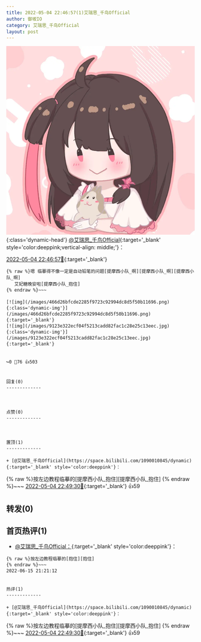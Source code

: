 ```yaml
---
title: 2022-05-04 22:46:57(1)艾瑞思_千鸟Official
author: 御坂IO
category: 艾瑞思_千鸟Official
layout: post
---
```


![img](/images/7e08840c56f251de28bdf766b647bd5fe9a5d50a.jpg){:class='dynamic-head'}
[@艾瑞思_千鸟Official](https://space.bilibili.com/1090010845/dynamic){:target='_blank' style='color:deeppink;vertical-align: middle;'}：

[2022-05-04 22:46:57🔗](https://t.bilibili.com/656430848626655255){:target='_blank'}

~~~
{% raw %}嗯 临摹得不像一定是自动铅笔的问题[提摩西小队_啊][提摩西小队_啊][提摩西小队_啊]
   艾妃糖晚安啦[提摩西小队_抱住]
{% endraw %}~~~

[![img](/images/466d26bfcde2285f9723c92994dc8d5f50b11696.png){:class='dynamic-img'}](/images/466d26bfcde2285f9723c92994dc8d5f50b11696.png){:target='_blank'}
[![img](/images/9123e322ecf04f5213cadd82fac1c28e25c13eec.jpg){:class='dynamic-img'}](/images/9123e322ecf04f5213cadd82fac1c28e25c13eec.jpg){:target='_blank'}


↪️0 💬76 👍503


回复(0)
-------------



点赞(0)
-------------



置顶(1)
-------------

+ [@艾瑞思_千鸟Official](https://space.bilibili.com/1090010845/dynamic){:target='_blank' style='color:deeppink'}：
~~~
{% raw %}按左边教程临摹的[提摩西小队_抱住][提摩西小队_抱住]
{% endraw %}~~~
[2022-05-04 22:49:30🔗](https://t.bilibili.com/656430848626655255#reply111751613696){:target='_blank'} 👍59


转发(0)
-------------



首页热评(1)
-------------

+ [@艾瑞思_千鸟Official：](https://space.bilibili.com/1090010845/dynamic){:target='_blank' style='color:deeppink'}：
~~~
{% raw %}按左边教程临摹的[抱住][抱住]
{% endraw %}~~~
2022-06-15 21:21:12


热评(1)
-------------

+ [@艾瑞思_千鸟Official](https://space.bilibili.com/1090010845/dynamic){:target='_blank' style='color:deeppink'}：
~~~
{% raw %}按左边教程临摹的[提摩西小队_抱住][提摩西小队_抱住]
{% endraw %}~~~
[2022-05-04 22:49:30🔗](https://t.bilibili.com/656430848626655255#reply111751613696){:target='_blank'} 👍59


